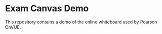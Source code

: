 # Exam Canvas Demo

This repository contains a demo of the online whiteboard used by Pearson OnVUE.
